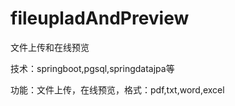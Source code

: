 # fileupladAndPreview
文件上传和在线预览

技术：springboot,pgsql,springdatajpa等

功能：文件上传，在线预览，格式：pdf,txt,word,excel
